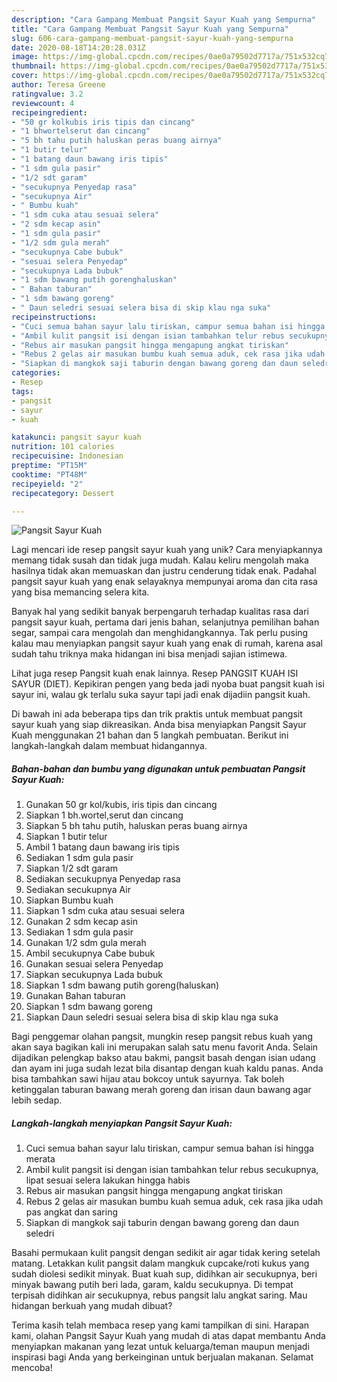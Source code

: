 ```yaml
---
description: "Cara Gampang Membuat Pangsit Sayur Kuah yang Sempurna"
title: "Cara Gampang Membuat Pangsit Sayur Kuah yang Sempurna"
slug: 606-cara-gampang-membuat-pangsit-sayur-kuah-yang-sempurna
date: 2020-08-18T14:20:28.031Z
image: https://img-global.cpcdn.com/recipes/0ae0a79502d7717a/751x532cq70/pangsit-sayur-kuah-foto-resep-utama.jpg
thumbnail: https://img-global.cpcdn.com/recipes/0ae0a79502d7717a/751x532cq70/pangsit-sayur-kuah-foto-resep-utama.jpg
cover: https://img-global.cpcdn.com/recipes/0ae0a79502d7717a/751x532cq70/pangsit-sayur-kuah-foto-resep-utama.jpg
author: Teresa Greene
ratingvalue: 3.2
reviewcount: 4
recipeingredient:
- "50 gr kolkubis iris tipis dan cincang"
- "1 bhwortelserut dan cincang"
- "5 bh tahu putih haluskan peras buang airnya"
- "1 butir telur"
- "1 batang daun bawang iris tipis"
- "1 sdm gula pasir"
- "1/2 sdt garam"
- "secukupnya Penyedap rasa"
- "secukupnya Air"
- " Bumbu kuah"
- "1 sdm cuka atau sesuai selera"
- "2 sdm kecap asin"
- "1 sdm gula pasir"
- "1/2 sdm gula merah"
- "secukupnya Cabe bubuk"
- "sesuai selera Penyedap"
- "secukupnya Lada bubuk"
- "1 sdm bawang putih gorenghaluskan"
- " Bahan taburan"
- "1 sdm bawang goreng"
- " Daun seledri sesuai selera bisa di skip klau nga suka"
recipeinstructions:
- "Cuci semua bahan sayur lalu tiriskan, campur semua bahan isi hingga merata"
- "Ambil kulit pangsit isi dengan isian tambahkan telur rebus secukupnya, lipat sesuai selera lakukan hingga habis"
- "Rebus air masukan pangsit hingga mengapung angkat tiriskan"
- "Rebus 2 gelas air masukan bumbu kuah semua aduk, cek rasa jika udah pas angkat dan saring"
- "Siapkan di mangkok saji taburin dengan bawang goreng dan daun seledri"
categories:
- Resep
tags:
- pangsit
- sayur
- kuah

katakunci: pangsit sayur kuah 
nutrition: 101 calories
recipecuisine: Indonesian
preptime: "PT15M"
cooktime: "PT48M"
recipeyield: "2"
recipecategory: Dessert

---
```



![Pangsit Sayur Kuah](https://img-global.cpcdn.com/recipes/0ae0a79502d7717a/751x532cq70/pangsit-sayur-kuah-foto-resep-utama.jpg)

Lagi mencari ide resep pangsit sayur kuah yang unik? Cara menyiapkannya memang tidak susah dan tidak juga mudah. Kalau keliru mengolah maka hasilnya tidak akan memuaskan dan justru cenderung tidak enak. Padahal pangsit sayur kuah yang enak selayaknya mempunyai aroma dan cita rasa yang bisa memancing selera kita.

Banyak hal yang sedikit banyak berpengaruh terhadap kualitas rasa dari pangsit sayur kuah, pertama dari jenis bahan, selanjutnya pemilihan bahan segar, sampai cara mengolah dan menghidangkannya. Tak perlu pusing kalau mau menyiapkan pangsit sayur kuah yang enak di rumah, karena asal sudah tahu triknya maka hidangan ini bisa menjadi sajian istimewa.

Lihat juga resep Pangsit kuah enak lainnya. Resep PANGSIT KUAH ISI SAYUR (DIET). Kepikiran pengen yang beda jadi nyoba buat pangsit kuah isi sayur ini, walau gk terlalu suka sayur tapi jadi enak dijadiin pangsit kuah.


Di bawah ini ada beberapa tips dan trik praktis untuk membuat pangsit sayur kuah yang siap dikreasikan. Anda bisa menyiapkan Pangsit Sayur Kuah menggunakan 21 bahan dan 5 langkah pembuatan. Berikut ini langkah-langkah dalam membuat hidangannya.

<!--inarticleads1-->

##### Bahan-bahan dan bumbu yang digunakan untuk pembuatan Pangsit Sayur Kuah:

1. Gunakan 50 gr kol/kubis, iris tipis dan cincang
1. Siapkan 1 bh.wortel,serut dan cincang
1. Siapkan 5 bh tahu putih, haluskan peras buang airnya
1. Siapkan 1 butir telur
1. Ambil 1 batang daun bawang iris tipis
1. Sediakan 1 sdm gula pasir
1. Siapkan 1/2 sdt garam
1. Sediakan secukupnya Penyedap rasa
1. Sediakan secukupnya Air
1. Siapkan  Bumbu kuah
1. Siapkan 1 sdm cuka atau sesuai selera
1. Gunakan 2 sdm kecap asin
1. Sediakan 1 sdm gula pasir
1. Gunakan 1/2 sdm gula merah
1. Ambil secukupnya Cabe bubuk
1. Gunakan sesuai selera Penyedap
1. Siapkan secukupnya Lada bubuk
1. Siapkan 1 sdm bawang putih goreng(haluskan)
1. Gunakan  Bahan taburan
1. Siapkan 1 sdm bawang goreng
1. Siapkan  Daun seledri sesuai selera bisa di skip klau nga suka


Bagi penggemar olahan pangsit, mungkin resep pangsit rebus kuah yang akan saya bagikan kali ini merupakan salah satu menu favorit Anda. Selain dijadikan pelengkap bakso atau bakmi, pangsit basah dengan isian udang dan ayam ini juga sudah lezat bila disantap dengan kuah kaldu panas. Anda bisa tambahkan sawi hijau atau bokcoy untuk sayurnya. Tak boleh ketinggalan taburan bawang merah goreng dan irisan daun bawang agar lebih sedap. 

<!--inarticleads2-->

##### Langkah-langkah menyiapkan Pangsit Sayur Kuah:

1. Cuci semua bahan sayur lalu tiriskan, campur semua bahan isi hingga merata
1. Ambil kulit pangsit isi dengan isian tambahkan telur rebus secukupnya, lipat sesuai selera lakukan hingga habis
1. Rebus air masukan pangsit hingga mengapung angkat tiriskan
1. Rebus 2 gelas air masukan bumbu kuah semua aduk, cek rasa jika udah pas angkat dan saring
1. Siapkan di mangkok saji taburin dengan bawang goreng dan daun seledri


Basahi permukaan kulit pangsit dengan sedikit air agar tidak kering setelah matang. Letakkan kulit pangsit dalam mangkuk cupcake/roti kukus yang sudah diolesi sedikit minyak. Buat kuah sup, didihkan air secukupnya, beri minyak bawang putih beri lada, garam, kaldu secukupnya. Di tempat terpisah didihkan air secukupnya, rebus pangsit lalu angkat saring. Mau hidangan berkuah yang mudah dibuat? 

Terima kasih telah membaca resep yang kami tampilkan di sini. Harapan kami, olahan Pangsit Sayur Kuah yang mudah di atas dapat membantu Anda menyiapkan makanan yang lezat untuk keluarga/teman maupun menjadi inspirasi bagi Anda yang berkeinginan untuk berjualan makanan. Selamat mencoba!
